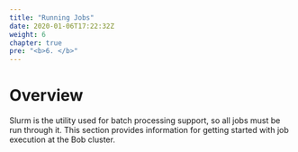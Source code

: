 ```yaml
---
title: "Running Jobs"
date: 2020-01-06T17:22:32Z
weight: 6
chapter: true
pre: "<b>6. </b>"
---
```


# Overview

Slurm is the utility used for batch processing support, so all jobs must be run through it. This section provides information for getting started with job execution at the Bob cluster.


<!-- Bob's job scheduler is the Slurm Workload Manager. Slurm commands enable you to submit, manage, monitor, and control your jobs. Jobs submitted to the scheduler are queued, then run on the compute nodes.

Each job consumes Core hours which are then charged to your project. -->
